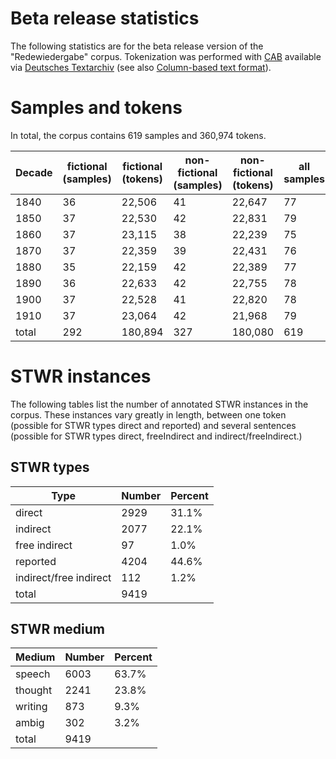 # Beta release statistics

The following statistics are for the beta release version of the "Redewiedergabe" corpus. Tokenization was performed with [CAB](https://kaskade.dwds.de/demo/cab/file) available via [Deutsches Textarchiv](http://www.deutschestextarchiv.de) (see also [Column-based text format](column-based-text-format.md)).

# Samples and tokens

In total, the corpus contains 619 samples and 360,974 tokens.

| Decade | fictional (samples) | fictional (tokens) | non-fictional (samples) | non-fictional (tokens) | all samples | all tokens |
|--------|---------------------|--------------------|---------------------------|--------------------------|----------------|---------------|
| 1840   | 36                  | 22,506             | 41                        | 22,647                   | 77             | 45,153        |
| 1850   | 37                  | 22,530             | 42                        | 22,831                   | 79             | 45,361        |
| 1860   | 37                  | 23,115             | 38                        | 22,239                   | 75             | 45,354        |
| 1870   | 37                  | 22,359             | 39                        | 22,431                   | 76             | 44,790        |
| 1880   | 35                  | 22,159             | 42                        | 22,389                   | 77             | 44,548        |
| 1890   | 36                  | 22,633             | 42                        | 22,755                   | 78             | 45,388        |
| 1900   | 37                  | 22,528             | 41                        | 22,820                   | 78             | 45,348        |
| 1910   | 37                  | 23,064             | 42                        | 21,968                   | 79             | 45,032        |
| total | 292                 | 180,894            | 327                       | 180,080                  | 619            | 360,974       |

# STWR instances
The following tables list the number of annotated STWR instances in the corpus. These instances vary greatly in length, between one token (possible for STWR types direct and reported) and several sentences (possible for STWR types direct, freeIndirect and indirect/freeIndirect.)

## STWR types
| Type                    | Number | Percent|
|------------------------|--------|---------|
| direct                 | 2929   | 31.1%   |
| indirect               | 2077   | 22.1%   |
| free indirect          | 97     | 1.0%    |
| reported               | 4204   | 44.6%   |
| indirect/free indirect | 112    | 1.2%    |
| total                 | 9419   |         |

## STWR medium
| Medium  | Number | Percent |
|---------|--------|---------|
| speech  | 6003   | 63.7%   |
| thought | 2241   | 23.8%   |
| writing | 873    | 9.3%    |
| ambig   | 302    | 3.2%    |
| total  | 9419   |         |
